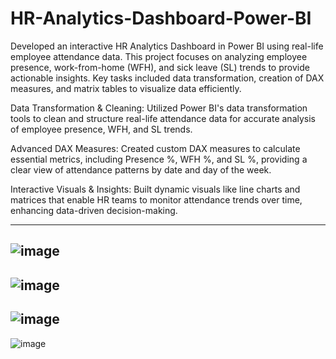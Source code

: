 # HR-Analytics-Dashboard-Power-BI

Developed an interactive HR Analytics Dashboard in Power BI using real-life employee attendance data. This project focuses on analyzing employee presence, work-from-home (WFH), and sick leave (SL) trends to provide actionable insights. Key tasks included data transformation, creation of DAX measures, and matrix tables to visualize data efficiently.

Data Transformation & Cleaning: Utilized Power BI's data transformation tools to clean and structure real-life attendance data for accurate analysis of employee presence, WFH, and SL trends.

Advanced DAX Measures: Created custom DAX measures to calculate essential metrics, including Presence %, WFH %, and SL %, providing a clear view of attendance patterns by date and day of the week.

Interactive Visuals & Insights: Built dynamic visuals like line charts and matrices that enable HR teams to monitor attendance trends over time, enhancing data-driven decision-making.

---
![image](https://github.com/user-attachments/assets/be47ac28-7717-4e5f-bb90-8c260b69309b)
---
![image](https://github.com/user-attachments/assets/013a199e-31e5-46fa-b612-96fa13ffd88d)
---
![image](https://github.com/user-attachments/assets/d84e74bc-6491-4077-8ed8-73e9ae31a99e)
---
![image](https://github.com/user-attachments/assets/782d659c-3635-4288-b546-04614e991ccf)

